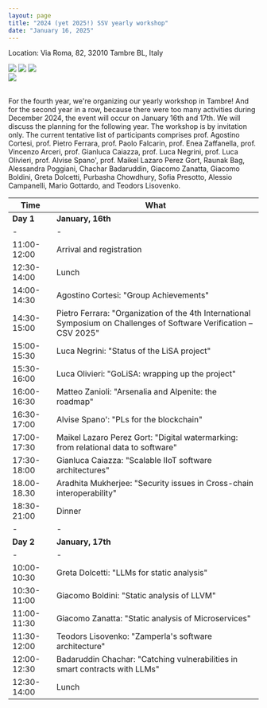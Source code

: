 ```yaml
---
layout: page
title: "2024 (yet 2025!) SSV yearly workshop"
date: "January 16, 2025"
---
```


Location: Via Roma, 82, 32010 Tambre BL, Italy
<div class="div-img-table">
  <div class="div-img-table-row">
    <img class="div-img-table-col" src="{{ site.baseurl }}/images/2024-winter-tambre-02.png"/>
    <img class="div-img-table-col" src="{{ site.baseurl }}/images/2024-winter-tambre-03.png"/>
    <img class="div-img-table-col" src="{{ site.baseurl }}/images/2024-winter-tambre-04.png"/> 
  </div>
  <div class="div-img-table-row">
    <img class="div-img-table-multicol" src="{{ site.baseurl }}/images/2024-winter-tambre-01.jpg"/>
  </div>
</div>
<br>

For the fourth year, we're organizing our yearly workshop in Tambre! And for the second year in a row, because there were too many activities during December 2024, the event will occur on January 16th and 17th. We will discuss the planning for the following year. The workshop is by invitation only. The current tentative list of participants comprises prof. Agostino Cortesi, prof. Pietro Ferrara, prof. Paolo Falcarin, prof. Enea Zaffanella, prof. Vincenzo Arceri, prof. Gianluca Caiazza, prof. Luca Negrini, prof. Luca Olivieri, prof. Alvise Spano', prof. Maikel Lazaro Perez Gort, Raunak Bag, Alessandra Poggiani, Chachar Badaruddin, Giacomo Zanatta, Giacomo Boldini, Greta Dolcetti, Purbasha Chowdhury, Sofia Presotto, Alessio Campanelli, Mario Gottardo, and Teodors Lisovenko.

| Time        | What |
| -           | - |
| **Day 1**       | **January, 16th** |
| -           | - |
| 11:00-12:00  | Arrival and registration |
| 12:30-14:00 | Lunch |
| 14:00-14:30 | Agostino Cortesi: "Group Achievements" |
| 14:30-15:00 | Pietro Ferrara: "Organization of the 4th International Symposium on Challenges of Software Verification – CSV 2025" |
| 15:00-15:30 | Luca Negrini: "Status of the LiSA project" |
| 15:30-16:00 | Luca Olivieri: "GoLiSA: wrapping up the project" |
| 16:00-16:30 | Matteo Zanioli: "Arsenalia and Alpenite: the roadmap" |
| 16:30-17:00 | Alvise Spano': "PLs for the blockchain" |
| 17:00-17:30 | Maikel Lazaro Perez Gort: "Digital watermarking: from relational data to software" |
| 17:30-18:00 | Gianluca Caiazza: "Scalable IIoT software architectures" |
| 18.00-18.30 | Aradhita Mukherjee: "Security issues in Cross-chain interoperability" |
| 18:30-21:00 | Dinner |
| -           | - |
| **Day 2**       | **January, 17th** |
| -           | - |
| 10:00-10:30 | Greta Dolcetti: "LLMs for static analysis" |
| 10:30-11:00 | Giacomo Boldini: "Static analysis of LLVM" |
| 11:00-11:30 | Giacomo Zanatta: "Static analysis of Microservices" |
| 11:30-12:00 | Teodors Lisovenko: "Zamperla's software architecture" |
| 12:00-12:30 | Badaruddin Chachar: "Catching vulnerabilities in smart contracts with LLMs" |
| 12:30-14:00 | Lunch |
